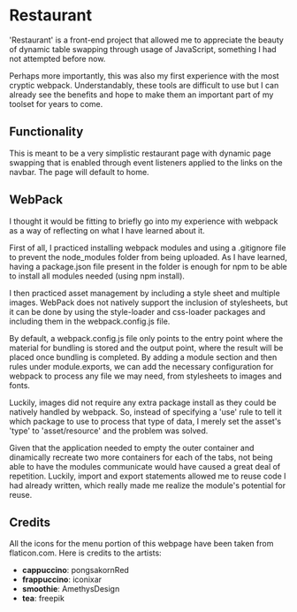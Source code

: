 # Restaurant
'Restaurant' is a front-end project that allowed me to appreciate the beauty of dynamic table swapping through usage of JavaScript, something I had not attempted before now. 

Perhaps more importantly, this was also my first experience with the most cryptic webpack. Understandably, these tools are difficult to use but I can already see the benefits and hope to make them an important part of my toolset for years to come.

## Functionality

This is meant to be a very simplistic restaurant page with dynamic page swapping that is enabled through event listeners applied to the links on the navbar. The page will default to home.

## WebPack
I thought it would be fitting to briefly go into my experience with webpack as a way of reflecting on what I have learned about it.

First of all, I practiced installing webpack modules and using a .gitignore file to prevent the node_modules folder from being uploaded. As I have learned, having a package.json file present in the folder is enough for npm to be able to install all modules needed (using npm install). 

I then practiced asset management by including a style sheet and multiple images. WebPack does not natively support the inclusion of stylesheets, but it can be done by using the style-loader and css-loader packages and including them in the webpack.config.js file. 

By default, a webpack.config.js file only points to the entry point where the material for bundling is stored and the output point, where the result will be placed once bundling is completed. By adding a module section and then rules under module.exports, we can add the necessary configuration for webpack to process any file we may need, from stylesheets to images and fonts. 

Luckily, images did not require any extra package install as they could be natively handled by webpack. So, instead of specifying a 'use' rule to tell it which package to use to process that type of data, I merely set the asset's 'type' to 'asset/resource' and the problem was solved.

Given that the application needed to empty the outer container and dinamically recreate two more containers for each of the tabs, not being able to have the modules communicate would have caused a great deal of repetition. Luckily, import and export statements allowed me to reuse code I had already written, which really made me realize the module's potential for reuse. 

## Credits
All the icons for the menu portion of this webpage have been taken from flaticon.com. Here is credits to the artists:
+ **cappuccino**: pongsakornRed
+ **frappuccino**: iconixar
+ **smoothie**: AmethysDesign
+ **tea**: freepik